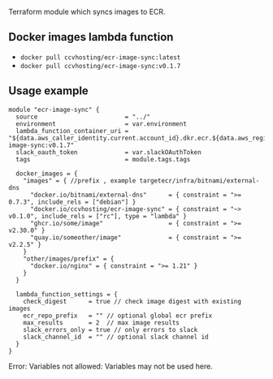 

Terraform module which syncs images to ECR.

## Docker images lambda function

- `docker pull ccvhosting/ecr-image-sync:latest`
- `docker pull ccvhosting/ecr-image-sync:v0.1.7`

## Usage example

```hcl
module "ecr-image-sync" {
  source                        = "../"
  environment                   = var.environment
  lambda_function_container_uri = "${data.aws_caller_identity.current.account_id}.dkr.ecr.${data.aws_region.current.name}.amazonaws.com/images/ccvhosting/ecr-image-sync:v0.1.7"
  slack_oauth_token             = var.slackOAuthToken
  tags                          = module.tags.tags

  docker_images = {
    "images" = { //prefix , example targetecr/infra/bitnami/external-dns
      "docker.io/bitnami/external-dns"      = { constraint = ">= 0.7.3", include_rels = ["debian"] }
      "docker.io/ccvhosting/ecr-image-sync" = { constraint = "~> v0.1.0", include_rels = ["rc"], type = "lambda" }
      "ghcr.io/some/image"                  = { constraint = ">= v2.30.0" }
      "quay.io/someother/image"             = { constraint = ">= v2.2.5" }
    }
    "other/images/prefix" = {
      "docker.io/nginx" = { constraint = ">= 1.21" }
    }
  }

  lambda_function_settings = {
    check_digest      = true // check image digest with existing images 
    ecr_repo_prefix   = "" // optional global ecr prefix
    max_results       = 2  // max image results 
    slack_errors_only = true // only errors to slack
    slack_channel_id  = "" // optional slack channel id
  }
}

```

<!--- BEGIN_TF_DOCS --->
Error: Variables not allowed: Variables may not be used here.

<!--- END_TF_DOCS --->
